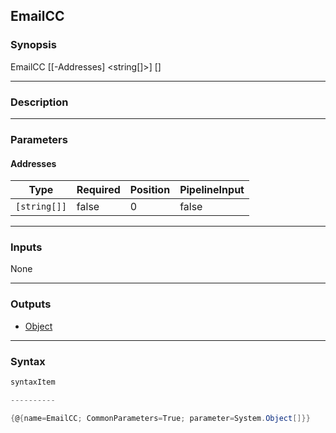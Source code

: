 EmailCC
-------

### Synopsis

EmailCC [[-Addresses] <string[]>] [<CommonParameters>]

---

### Description

---

### Parameters
#### **Addresses**

|Type        |Required|Position|PipelineInput|
|------------|--------|--------|-------------|
|`[string[]]`|false   |0       |false        |

---

### Inputs
None

---

### Outputs
* [Object](https://learn.microsoft.com/en-us/dotnet/api/System.Object)

---

### Syntax
```PowerShell
syntaxItem
```
```PowerShell
----------
```
```PowerShell
{@{name=EmailCC; CommonParameters=True; parameter=System.Object[]}}
```
